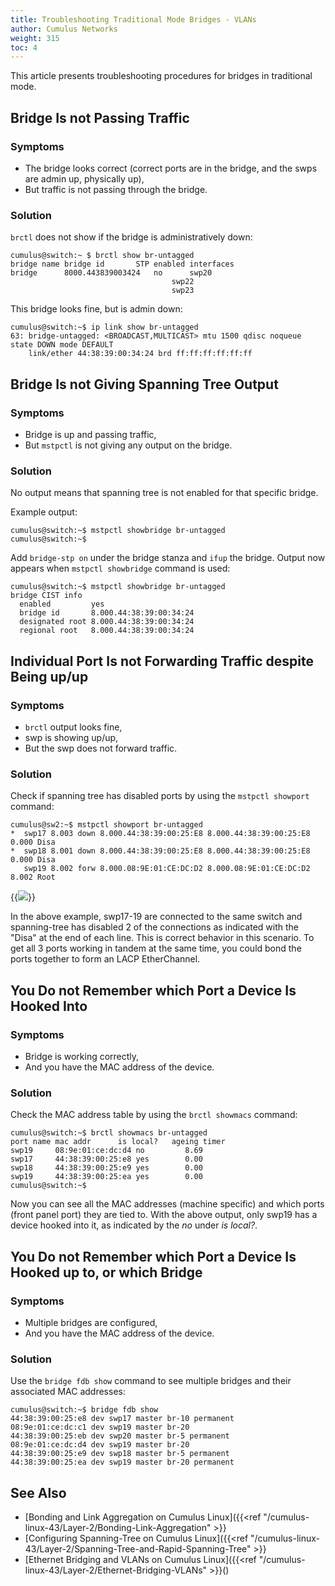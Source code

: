 ```yaml
---
title: Troubleshooting Traditional Mode Bridges - VLANs
author: Cumulus Networks
weight: 315
toc: 4
---
```


This article presents troubleshooting procedures for bridges in traditional mode.

## Bridge Is not Passing Traffic

### Symptoms

- The bridge looks correct (correct ports are in the bridge, and the swps are admin up, physically up),
- But traffic is not passing through the bridge.

### Solution

`brctl` does not show if the bridge is administratively down:

    cumulus@switch:~ $ brctl show br-untagged
    bridge name bridge id       STP enabled interfaces
    bridge      8000.443839003424   no      swp20
                                        swp22
                                        swp23

This bridge looks fine, but is admin down:

    cumulus@switch:~$ ip link show br-untagged
    63: bridge-untagged: <BROADCAST,MULTICAST> mtu 1500 qdisc noqueue state DOWN mode DEFAULT
        link/ether 44:38:39:00:34:24 brd ff:ff:ff:ff:ff:ff

## Bridge Is not Giving Spanning Tree Output

### Symptoms

- Bridge is up and passing traffic,
- But `mstpctl` is not giving any output on the bridge.

### Solution

No output means that spanning tree is not enabled for that specific bridge.

Example output:

    cumulus@switch:~$ mstpctl showbridge br-untagged
    cumulus@switch:~$

Add `bridge-stp on` under the bridge stanza and `ifup` the bridge. Output now appears when `mstpctl showbridge` command is used:

    cumulus@switch:~$ mstpctl showbridge br-untagged
    bridge CIST info
      enabled         yes
      bridge id       8.000.44:38:39:00:34:24
      designated root 8.000.44:38:39:00:34:24
      regional root   8.000.44:38:39:00:34:24

## Individual Port Is not Forwarding Traffic despite Being up/up

### Symptoms

- `brctl` output looks fine,
- swp is showing up/up,
- But the swp does not forward traffic.

### Solution

Check if spanning tree has disabled ports by using the `mstpctl showport` command:

    cumulus@sw2:~$ mstpctl showport br-untagged
    *  swp17 8.003 down 8.000.44:38:39:00:25:E8 8.000.44:38:39:00:25:E8 0.000 Disa
    *  swp18 8.001 down 8.000.44:38:39:00:25:E8 8.000.44:38:39:00:25:E8 0.000 Disa
       swp19 8.002 forw 8.000.08:9E:01:CE:DC:D2 8.000.08:9E:01:CE:DC:D2 8.002 Root

{{<img src="/images/knowledge-base/tshoot-trad-mode-bridge.png">}}

In the above example, swp17-19 are connected to the same switch and spanning-tree has disabled 2 of the connections as indicated with the "Disa" at the end of each line. This is correct behavior in this scenario. To get all 3 ports working in tandem at the same time, you could bond the ports together to form an LACP EtherChannel.

## You Do not Remember which Port a Device Is Hooked Into

### Symptoms

- Bridge is working correctly,
- And you have the MAC address of the device.

### Solution

Check the MAC address table by using the `brctl showmacs` command:

    cumulus@switch:~$ brctl showmacs br-untagged
    port name mac addr      is local?   ageing timer
    swp19     08:9e:01:ce:dc:d4 no         8.69
    swp17     44:38:39:00:25:e8 yes        0.00
    swp18     44:38:39:00:25:e9 yes        0.00
    swp19     44:38:39:00:25:ea yes        0.00
    cumulus@switch:~$

Now you can see all the MAC addresses (machine specific) and which ports (front panel port) they are tied to. With the above output, only swp19 has a device hooked into it, as indicated by the *no* under *is local?*.

## You Do not Remember which Port a Device Is Hooked up to, or which Bridge

### Symptoms

- Multiple bridges are configured,
- And you have the MAC address of the device.

### Solution

Use the `bridge fdb show` command to see multiple bridges and their associated MAC addresses:

    cumulus@switch:~$ bridge fdb show
    44:38:39:00:25:e8 dev swp17 master br-10 permanent
    08:9e:01:ce:dc:c1 dev swp19 master br-20
    44:38:39:00:25:eb dev swp20 master br-5 permanent
    08:9e:01:ce:dc:d4 dev swp19 master br-20
    44:38:39:00:25:e9 dev swp18 master br-5 permanent
    44:38:39:00:25:ea dev swp19 master br-20 permanent

## See Also

- [Bonding and Link Aggregation on Cumulus Linux]({{<ref "/cumulus-linux-43/Layer-2/Bonding-Link-Aggregation" >}}
- [Configuring Spanning-Tree on Cumulus Linux]({{<ref "/cumulus-linux-43/Layer-2/Spanning-Tree-and-Rapid-Spanning-Tree" >}}
- [Ethernet Bridging and VLANs on Cumulus Linux]({{<ref "/cumulus-linux-43/Layer-2/Ethernet-Bridging-VLANs" >}}()
